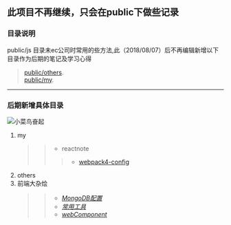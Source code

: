 
## 此项目不再继续，只会在public下做些记录
### **目录说明**
 public/js 目录未ec公司时常用的些方法,此（2018/08/07）后不再编辑新增以下目录作为后期的笔记及学习心得
  > [public/others](https://github.com/wagnxx/dis/tree/master/public/others).     
  > [public/my](https://github.com/wagnxx/dis/tree/master/public/my/).
- - - -
### 后期新增具体目录
![小菜鸟奋起](https://avatars1.githubusercontent.com/u/24468387?s=400&u=89343dff5ed49b540765a72619687ab74627967d&v=4)

1. my
    >> * reactnote
      >>> * [webpack4-config](https://github.com/wagnxx/dis/blob/master/public%2Fmy%2Freactnote%2FcreateWebpackProject)
2. others
3. 前端大杂烩
    >> + [*MongoDB配置*](https://github.com/wagnxx/dis/blob/master/public/%E5%89%8D%E7%AB%AF%E5%A4%A7%E6%9D%82%E7%83%A9/MongoDB%E9%85%8D%E7%BD%AE "mongodb配置")
    >> + [*常用工具*](https://github.com/wagnxx/dis/blob/master/public%2F%E5%89%8D%E7%AB%AF%E5%A4%A7%E6%9D%82%E7%83%A9%2F%E5%B8%B8%E7%94%A8%E5%B7%A5%E5%85%B7)
    >> + [*webComponent*](https://github.com/wagnxx/dis/blob/master/public/%E5%89%8D%E7%AB%AF%E5%A4%A7%E6%9D%82%E7%83%A9/webComponent.md "webcomponent")
